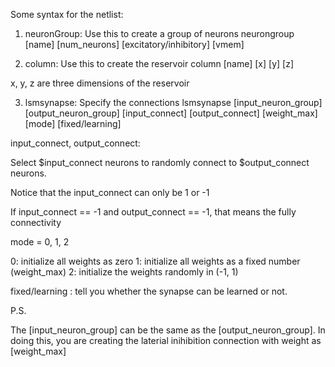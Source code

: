 Some syntax for the netlist:


1) neuronGroup: Use this to create a group of neurons
neurongroup [name] [num_neurons] [excitatory/inhibitory] [vmem]

2) column: Use this to create the reservoir
column [name] [x] [y] [z]

x, y, z are three dimensions of the reservoir

3) lsmsynapse: Specify the connections
lsmsynapse [input_neuron_group] [output_neuron_group] [input_connect] [output_connect] [weight_max] [mode] [fixed/learning]

input_connect, output_connect:

Select $input_connect neurons to randomly connect to $output_connect neurons.

Notice that the input_connect can only be 1 or -1

If input_connect == -1 and output_connect == -1, that means the fully connectivity

mode = 0, 1, 2

0: initialize all weights as zero
1: initialize all weights as a fixed number (weight_max)
2: initialize the weights randomly in (-1, 1)

fixed/learning : tell you whether the synapse can be learned or not.


P.S.

The [input_neuron_group] can be the same as the [output_neuron_group]. In doing this, you are creating the laterial inihibition connection with weight as [weight_max]

